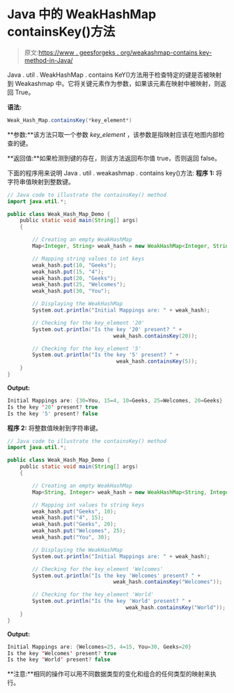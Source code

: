 # Java 中的 WeakHashMap containsKey()方法

> 原文:[https://www . geesforgeks . org/weakashmap-contains key-method-in-Java/](https://www.geeksforgeeks.org/weakhashmap-containskey-method-in-java/)

Java . util . WeakHashMap . contains KeY()方法用于检查特定的键是否被映射到 Weakashmap 中。它将关键元素作为参数，如果该元素在映射中被映射，则返回 True。

**语法:**

```java
Weak_Hash_Map.containsKey(*key_element*)
```

**参数:**该方法只取一个参数 *key_element* ，该参数是指映射应该在地图内部检查的键。

**返回值:**如果检测到键的存在，则该方法返回布尔值 true，否则返回 false。

下面的程序用来说明 Java . util . weakashmap . contains key()方法:
**程序 1:** 将字符串值映射到整数键。

```java
// Java code to illustrate the containsKey() method
import java.util.*;

public class Weak_Hash_Map_Demo {
    public static void main(String[] args)
    {

        // Creating an empty WeakHashMap
        Map<Integer, String> weak_hash = new WeakHashMap<Integer, String>();

        // Mapping string values to int keys
        weak_hash.put(10, "Geeks");
        weak_hash.put(15, "4");
        weak_hash.put(20, "Geeks");
        weak_hash.put(25, "Welcomes");
        weak_hash.put(30, "You");

        // Displaying the WeakHashMap
        System.out.println("Initial Mappings are: " + weak_hash);

        // Checking for the key_element '20'
        System.out.println("Is the key '20' present? " + 
                                  weak_hash.containsKey(20));

        // Checking for the key_element '5'
        System.out.println("Is the key '5' present? " + 
                                   weak_hash.containsKey(5));
    }
}
```

**Output:**

```java
Initial Mappings are: {30=You, 15=4, 10=Geeks, 25=Welcomes, 20=Geeks}
Is the key '20' present? true
Is the key '5' present? false

```

**程序 2:** 将整数值映射到字符串键。

```java
// Java code to illustrate the containsKey() method
import java.util.*;

public class Weak_Hash_Map_Demo {
    public static void main(String[] args)
    {

        // Creating an empty WeakHashMap
        Map<String, Integer> weak_hash = new WeakHashMap<String, Integer>();

        // Mapping int values to string keys
        weak_hash.put("Geeks", 10);
        weak_hash.put("4", 15);
        weak_hash.put("Geeks", 20);
        weak_hash.put("Welcomes", 25);
        weak_hash.put("You", 30);

        // Displaying the WeakHashMap
        System.out.println("Initial Mappings are: " + weak_hash);

        // Checking for the key_element 'Welcomes'
        System.out.println("Is the key 'Welcomes' present? " + 
                                  weak_hash.containsKey("Welcomes"));

        // Checking for the key_element 'World'
        System.out.println("Is the key 'World' present? " + 
                                      weak_hash.containsKey("World"));
    }
}
```

**Output:**

```java
Initial Mappings are: {Welcomes=25, 4=15, You=30, Geeks=20}
Is the key 'Welcomes' present? true
Is the key 'World' present? false

```

**注意:**相同的操作可以用不同数据类型的变化和组合的任何类型的映射来执行。